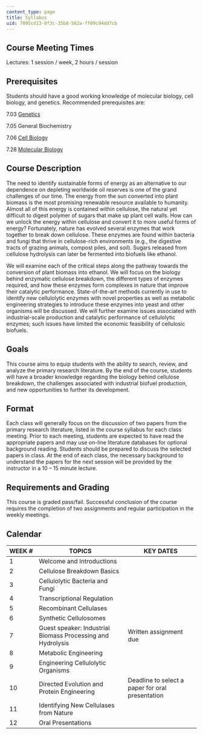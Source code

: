 ```yaml
---
content_type: page
title: Syllabus
uid: 7095cd13-0f3c-35b8-562a-ff09c94dd7cb
---
```


Course Meeting Times
--------------------

Lectures: 1 session / week, 2 hours / session

Prerequisites
-------------

Students should have a good working knowledge of molecular biology, cell biology, and genetics. Recommended prerequisites are:

7.03 [Genetics](/courses/7-03-genetics-fall-2004)

7.05 General Biochemistry

7.06 [Cell Biology](/courses/7-06-cell-biology-spring-2007)

7.28 [Molecular Biology](/courses/7-28-molecular-biology-spring-2005)

Course Description
------------------

The need to identify sustainable forms of energy as an alternative to our dependence on depleting worldwide oil reserves is one of the grand challenges of our time. The energy from the sun converted into plant biomass is the most promising renewable resource available to humanity. Almost all of this energy is contained within cellulose, the natural yet difficult to digest polymer of sugars that make up plant cell walls. How can we unlock the energy within cellulose and convert it to more useful forms of energy? Fortunately, nature has evolved several enzymes that work together to break down cellulose. These enzymes are found within bacteria and fungi that thrive in cellulose-rich environments (e.g., the digestive tracts of grazing animals, compost piles, and soil). Sugars released from cellulose hydrolysis can later be fermented into biofuels like ethanol.

We will examine each of the critical steps along the pathway towards the conversion of plant biomass into ethanol. We will focus on the biology behind enzymatic cellulose breakdown, the different types of enzymes required, and how these enzymes form complexes in nature that improve their catalytic performance. State-of-the-art methods currently in use to identify new cellulolytic enzymes with novel properties as well as metabolic engineering strategies to introduce these enzymes into yeast and other organisms will be discussed. We will further examine issues associated with industrial-scale production and catalytic performance of cellulolytic enzymes; such issues have limited the economic feasibility of cellulosic biofuels.

Goals
-----

This course aims to equip students with the ability to search, review, and analyze the primary research literature. By the end of the course, students will have a broader knowledge regarding the biology behind cellulose breakdown, the challenges associated with industrial biofuel production, and new opportunities to further its development.

Format
------

Each class will generally focus on the discussion of two papers from the primary research literature, listed in the course syllabus for each class meeting. Prior to each meeting, students are expected to have read the appropriate papers and may use on-line literature databases for optional background reading. Students should be prepared to discuss the selected papers in class. At the end of each class, the necessary background to understand the papers for the next session will be provided by the instructor in a 10 – 15 minute lecture.

Requirements and Grading
------------------------

This course is graded pass/fail. Successful conclusion of the course requires the completion of two assignments and regular participation in the weekly meetings.

Calendar
--------

| WEEK # | TOPICS | KEY DATES |
| --- | --- | --- |
| 1 | Welcome and Introductions | &nbsp; |
| 2 | Cellulose Breakdown Basics | &nbsp; |
| 3 | Cellulolytic Bacteria and Fungi | &nbsp; |
| 4 | Transcriptional Regulation | &nbsp; |
| 5 | Recombinant Cellulases | &nbsp; |
| 6 | Synthetic Cellulosomes | &nbsp; |
| 7 | Guest speaker: Industrial Biomass Processing and Hydrolysis | Written assignment due |
| 8 | Metabolic Engineering | &nbsp; |
| 9 | Engineering Cellulolytic Organisms | &nbsp; |
| 10 | Directed Evolution and Protein Engineering | Deadline to select a paper for oral presentation |
| 11 | Identifying New Cellulases from Nature | &nbsp; |
| 12 | Oral Presentations |